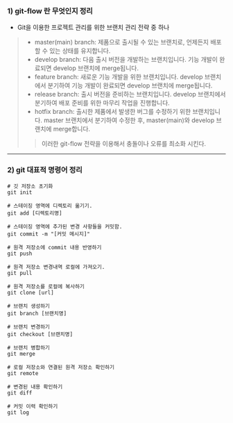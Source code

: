### 1) git-flow 란 무엇인지 정리
- Git을 이용한 프로젝트 관리를 위한 브랜치 관리 전략 중 하나
 > - master(main) branch: 제품으로 출시될 수 있는 브랜치로, 언제든지 배포할 수 있는 상태를 유지합니다.
 > - develop branch: 다음 출시 버전을 개발하는 브랜치입니다. 기능 개발이 완료되면 develop 브랜치에 merge됩니다.
 > - feature branch: 새로운 기능 개발을 위한 브랜치입니다. develop 브랜치에서 분기하여 기능 개발이 완료되면 develop 브랜치에 merge됩니다.
 > - release branch: 출시 버전을 준비하는 브랜치입니다. develop 브랜치에서 분기하여 배포 준비를 위한 마무리 작업을 진행합니다.
 > - hotfix branch: 출시한 제품에서 발생한 버그를 수정하기 위한 브랜치입니다. master 브랜치에서 분기하여 수정한 후, master(main)와 develop 브랜치에 merge합니다.
 > > 이러한 git-flow 전략을 이용해서 충돌이나 오류를 최소화 시킨다.

***
### 2) git 대표적 명령어 정리

```
# 깃 저장소 초기화
git init

# 스테이징 영역에 디렉토리 옮기기.
git add [디렉토리명]

# 스테이징 영역에 추가된 변경 사항들을 커밋함.
git commit -m "[커밋 메시지]"

# 원격 저장소에 commit 내용 반영하기
git push

# 원격 저장소 변경내역 로컬에 가져오기.
git pull

# 원격 저장소를 로컬에 복사하기
git clone [url]

# 브랜치 생성하기
git branch [브랜치명]

# 브랜치 변경하기
git checkout [브랜치명]

# 브랜치 병합하기
git merge

# 로컬 저장소와 연결된 원격 저장소 확인하기
git remote

# 변경된 내용 확인하기
git diff

# 커밋 이력 확인하기
git log
```

